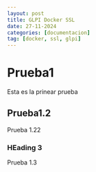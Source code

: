 ```yaml
---
layout: post
title: GLPI Docker SSL
date: 27-11-2024
categories: [documentacion]
tag: [docker, ssl, glpi]
---
```


# Prueba1
Esta es la prinear prueba

## Prueba1.2
Prueba 1.22

### HEading 3
Prueba 1.3
